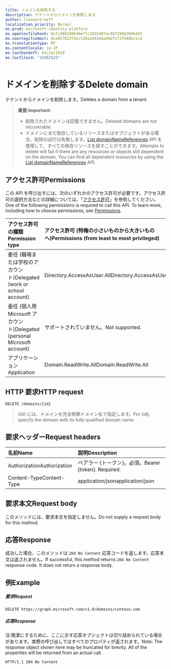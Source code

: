 ```yaml
---
title: ドメインを削除する
description: テナントからドメインを削除します。
author: lleonard-msft
localization_priority: Normal
ms.prod: microsoft-identity-platform
ms.openlocfilehash: 0cfcd80109640e7fc2025407ac4872906204b4d3
ms.sourcegitcommit: 0ce657622f42c510a104156a96bf1f1f040bc1cd
ms.translationtype: MT
ms.contentlocale: ja-JP
ms.lasthandoff: 04/24/2019
ms.locfileid: "32562525"
---
```

# <a name="delete-domain"></a><span data-ttu-id="6fd22-103">ドメインを削除する</span><span class="sxs-lookup"><span data-stu-id="6fd22-103">Delete domain</span></span>

<span data-ttu-id="6fd22-104">テナントからドメインを削除します。</span><span class="sxs-lookup"><span data-stu-id="6fd22-104">Deletes a domain from a tenant.</span></span>

> <span data-ttu-id="6fd22-105">**重要:**</span><span class="sxs-lookup"><span data-stu-id="6fd22-105">**Important:**</span></span>
> - <span data-ttu-id="6fd22-106">削除されたドメインは回復できません。</span><span class="sxs-lookup"><span data-stu-id="6fd22-106">Deleted domains are not recoverable.</span></span><br />
> - <span data-ttu-id="6fd22-p101">ドメインにまだ依存しているリソースまたはオブジェクトがある場合、削除の試行は失敗します。[List domainNameReferences](domain-list-domainnamereferences.md) API を使用して、すべての依存リソースを探すことができます。</span><span class="sxs-lookup"><span data-stu-id="6fd22-p101">Attempts to delete will fail if there are any resources or objects still dependent on the domain. You can find all dependent resources by using the [List domainNameReferences](domain-list-domainnamereferences.md) API.</span></span>

## <a name="permissions"></a><span data-ttu-id="6fd22-109">アクセス許可</span><span class="sxs-lookup"><span data-stu-id="6fd22-109">Permissions</span></span>

<span data-ttu-id="6fd22-p102">この API を呼び出すには、次のいずれかのアクセス許可が必要です。アクセス許可の選択方法などの詳細については、「[アクセス許可](/graph/permissions-reference)」を参照してください。</span><span class="sxs-lookup"><span data-stu-id="6fd22-p102">One of the following permissions is required to call this API. To learn more, including how to choose permissions, see [Permissions](/graph/permissions-reference).</span></span>


|<span data-ttu-id="6fd22-112">アクセス許可の種類</span><span class="sxs-lookup"><span data-stu-id="6fd22-112">Permission type</span></span>      | <span data-ttu-id="6fd22-113">アクセス許可 (特権の小さいものから大きいものへ)</span><span class="sxs-lookup"><span data-stu-id="6fd22-113">Permissions (from least to most privileged)</span></span>              |
|:--------------------|:---------------------------------------------------------|
|<span data-ttu-id="6fd22-114">委任 (職場または学校のアカウント)</span><span class="sxs-lookup"><span data-stu-id="6fd22-114">Delegated (work or school account)</span></span> | <span data-ttu-id="6fd22-115">Directory.AccessAsUser.All</span><span class="sxs-lookup"><span data-stu-id="6fd22-115">Directory.AccessAsUser.All</span></span>    |
|<span data-ttu-id="6fd22-116">委任 (個人用 Microsoft アカウント)</span><span class="sxs-lookup"><span data-stu-id="6fd22-116">Delegated (personal Microsoft account)</span></span> | <span data-ttu-id="6fd22-117">サポートされていません。</span><span class="sxs-lookup"><span data-stu-id="6fd22-117">Not supported.</span></span>    |
|<span data-ttu-id="6fd22-118">アプリケーション</span><span class="sxs-lookup"><span data-stu-id="6fd22-118">Application</span></span> | <span data-ttu-id="6fd22-119">Domain.ReadWrite.All</span><span class="sxs-lookup"><span data-stu-id="6fd22-119">Domain.ReadWrite.All</span></span> |

## <a name="http-request"></a><span data-ttu-id="6fd22-120">HTTP 要求</span><span class="sxs-lookup"><span data-stu-id="6fd22-120">HTTP request</span></span>
<!-- { "blockType": "ignored" } -->
```http
DELETE /domains/{id}
```

> <span data-ttu-id="6fd22-121">{Id} には、ドメインを完全修飾ドメイン名で指定します。</span><span class="sxs-lookup"><span data-stu-id="6fd22-121">For {id}, specify the domain with its fully qualified domain name.</span></span>

## <a name="request-headers"></a><span data-ttu-id="6fd22-122">要求ヘッダー</span><span class="sxs-lookup"><span data-stu-id="6fd22-122">Request headers</span></span>

| <span data-ttu-id="6fd22-123">名前</span><span class="sxs-lookup"><span data-stu-id="6fd22-123">Name</span></span>       | <span data-ttu-id="6fd22-124">説明</span><span class="sxs-lookup"><span data-stu-id="6fd22-124">Description</span></span>|
|:---------------|:----------|
| <span data-ttu-id="6fd22-125">Authorization</span><span class="sxs-lookup"><span data-stu-id="6fd22-125">Authorization</span></span>  | <span data-ttu-id="6fd22-p103">ベアラー {トークン}。必須。</span><span class="sxs-lookup"><span data-stu-id="6fd22-p103">Bearer {token}. Required.</span></span> |
| <span data-ttu-id="6fd22-128">Content-Type</span><span class="sxs-lookup"><span data-stu-id="6fd22-128">Content-Type</span></span>  | <span data-ttu-id="6fd22-129">application/json</span><span class="sxs-lookup"><span data-stu-id="6fd22-129">application/json</span></span> |

## <a name="request-body"></a><span data-ttu-id="6fd22-130">要求本文</span><span class="sxs-lookup"><span data-stu-id="6fd22-130">Request body</span></span>

<span data-ttu-id="6fd22-131">このメソッドには、要求本文を指定しません。</span><span class="sxs-lookup"><span data-stu-id="6fd22-131">Do not supply a request body for this method.</span></span>

## <a name="response"></a><span data-ttu-id="6fd22-132">応答</span><span class="sxs-lookup"><span data-stu-id="6fd22-132">Response</span></span>

<span data-ttu-id="6fd22-p104">成功した場合、このメソッドは `204 No Content` 応答コードを返します。応答本文は返されません。</span><span class="sxs-lookup"><span data-stu-id="6fd22-p104">If successful, this method returns `204 No Content` response code. It does not return a response body.</span></span>

## <a name="example"></a><span data-ttu-id="6fd22-135">例</span><span class="sxs-lookup"><span data-stu-id="6fd22-135">Example</span></span>
##### <a name="request"></a><span data-ttu-id="6fd22-136">要求</span><span class="sxs-lookup"><span data-stu-id="6fd22-136">Request</span></span>

<!-- {
  "blockType": "request",
  "sampleKeys": ["contoso.com"],
  "name": "delete_domain"
}-->
```http
DELETE https://graph.microsoft.com/v1.0/domains/contoso.com
```

##### <a name="response"></a><span data-ttu-id="6fd22-137">応答</span><span class="sxs-lookup"><span data-stu-id="6fd22-137">Response</span></span>

<span data-ttu-id="6fd22-p105">注:簡潔にするために、ここに示す応答オブジェクトは切り詰められている場合があります。実際の呼び出しではすべてのプロパティが返されます。</span><span class="sxs-lookup"><span data-stu-id="6fd22-p105">Note: The response object shown here may be truncated for brevity. All of the properties will be returned from an actual call.</span></span>
<!-- {
  "blockType": "response",
  "truncated": true
} -->
```http
HTTP/1.1 204 No Content
```

<!-- uuid: 8fcb5dbc-d5aa-4681-8e31-b001d5168d79
2015-10-25 14:57:30 UTC -->
<!-- {
  "type": "#page.annotation",
  "description": "Delete domain",
  "keywords": "",
  "section": "documentation",
  "tocPath": ""
}-->

